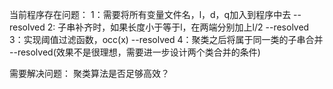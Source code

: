 当前程序存在问题：
1：需要将所有变量文件名，l，d，q加入到程序中去 --resolved
2: 子串补齐时，如果长度小于等于l，在两端分别加上l/2 --resolved
3：实现阈值过滤函数，occ(x)  --resolved
4：聚类之后将属于同一类的子串合并 --resolved(效果不是很理想，需要进一步设计两个类合并的条件)

需要解决问题：
聚类算法是否足够高效？